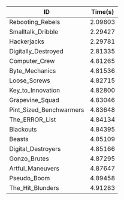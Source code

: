 |ID|Time(s)|
|-|-|
|Rebooting_Rebels|2.09803|
|Smalltalk_Dribble|2.29427|
|Hackerjacks|2.29781|
|Digitally_Destroyed|2.81335|
|Computer_Crew|4.81265|
|Byte_Mechanics|4.81536|
|Loose_Screws|4.82715|
|Key_to_Innovation|4.82800|
|Grapevine_Squad|4.83046|
|Pint_Sized_Benchwarmers|4.83648|
|The_ERROR_List|4.84134|
|Blackouts|4.84395|
|Beasts|4.85109|
|Digital_Destroyers|4.85166|
|Gonzo_Brutes|4.87295|
|Artful_Maneuvers|4.87647|
|Pseudo_Boom|4.89458|
|The_Hit_Blunders|4.91283|
